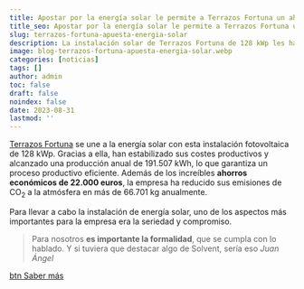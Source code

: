 ```yaml
---
title: Apostar por la energía solar le permite a Terrazos Fortuna un ahorro de 22.000 euros al año
title_seo: Apostar por la energía solar le permite a Terrazos Fortuna un ahorro de 22.000 euros al año - Ingeniería Solvent
slug: terrazos-fortuna-apuesta-energia-solar
description: La instalación solar de Terrazos Fortuna de 128 kWp les ha permitido estabilizar sus costes productivos
image: blog-terrazos-fortuna-apuesta-energia-solar.webp
categories: [noticias]
tags: []
author: admin
toc: false
draft: false
noindex: false
date: 2023-08-31
lastmod: ''
---
```

[Terrazos Fortuna](https://www.terrazosfortuna.com/) se une a la energía solar con esta instalación fotovoltaica de 128 kWp. Gracias a ella, han estabilizado sus costes productivos y alcanzado una producción anual de 191.507 kWh, lo que garantiza un proceso productivo eficiente. Además de los increíbles **ahorros económicos de 22.000 euros**, la empresa ha reducido sus emisiones de CO<sub>2</sub> a la atmósfera en más de 66.701 kg anualmente.

Para llevar a cabo la instalación de energía solar, uno de los aspectos más importantes para la empresa era la seriedad y compromiso.

> Para nosotros **es importante la formalidad**, que se cumpla con lo hablado. Y si tuviera que destacar algo de Solvent, sería eso
> <cite>Juan Ángel</cite>

[btn Saber más](https://murciaeconomia.com/art/92627/apostar-por-la-energia-solar-le-permite-a-terrazos-fortuna-un-ahorro-de-22000-euros-al-ano)

